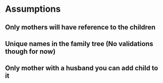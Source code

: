 # Assumptions
## Only mothers will have reference to the children
## Unique names in the family tree (No validations though for now)
## Only mother with a husband you can add child to it
